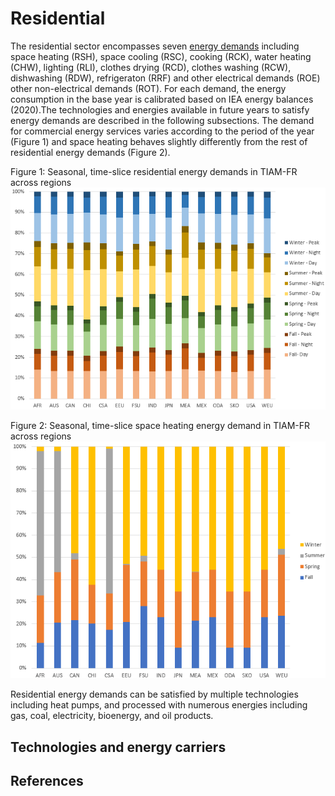 # Residential

The residential sector encompasses seven [energy demands](demands/index.md) including space heating (RSH), space cooling (RSC), cooking (RCK), water heating (CHW), lighting (RLI), clothes drying (RCD), clothes washing (RCW), dishwashing (RDW), refrigeraton (RRF) and other electrical demands (ROE) other non-electrical demands (ROT). For each demand, the energy consumption in the base year is calibrated based on IEA energy balances (2020).The technologies and energies available in future years to satisfy energy demands are described in the following subsections.
The demand for commercial energy services varies according to the period of the year (Figure 1) and space heating behaves slightly differently from the rest of residential energy demands (Figure 2).

Figure 1: Seasonal, time-slice residential energy demands in TIAM-FR across regions
![](residential_comfr.png)

Figure 2: Seasonal, time-slice space heating energy demand in TIAM-FR across regions
![](space_heating_comfr_res.png)

Residential energy demands can be satisfied by multiple technologies including heat pumps, and processed with numerous energies including gas, coal, electricity, bioenergy, and oil products.

## Technologies and energy carriers

## References
